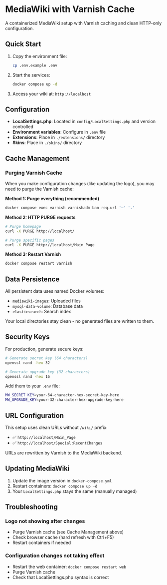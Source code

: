 # MediaWiki with Varnish Cache

A containerized MediaWiki setup with Varnish caching and clean HTTP-only configuration.

## Quick Start

1. Copy the environment file:
   ```bash
   cp .env.example .env
   ```

2. Start the services:
   ```bash
   docker compose up -d
   ```

3. Access your wiki at: `http://localhost`

## Configuration

- **LocalSettings.php**: Located in `config/LocalSettings.php` and version controlled
- **Environment variables**: Configure in `.env` file
- **Extensions**: Place in `./extensions/` directory
- **Skins**: Place in `./skins/` directory

## Cache Management

### Purging Varnish Cache

When you make configuration changes (like updating the logo), you may need to purge the Varnish cache:

**Method 1: Purge everything (recommended)**
```bash
docker compose exec varnish varnishadm ban req.url '~' '.'
```

**Method 2: HTTP PURGE requests**
```bash
# Purge homepage
curl -X PURGE http://localhost/

# Purge specific pages
curl -X PURGE http://localhost/Main_Page
```

**Method 3: Restart Varnish**
```bash
docker compose restart varnish
```

## Data Persistence

All persistent data uses named Docker volumes:
- `mediawiki-images`: Uploaded files
- `mysql-data-volume`: Database data
- `elasticsearch`: Search index

Your local directories stay clean - no generated files are written to them.

## Security Keys

For production, generate secure keys:

```bash
# Generate secret key (64 characters)
openssl rand -hex 32

# Generate upgrade key (32 characters)
openssl rand -hex 16
```

Add them to your `.env` file:
```bash
MW_SECRET_KEY=your-64-character-hex-secret-key-here
MW_UPGRADE_KEY=your-32-character-hex-upgrade-key-here
```

## URL Configuration

This setup uses clean URLs without `/wiki/` prefix:
- ✅ `http://localhost/Main_Page`
- ✅ `http://localhost/Special:RecentChanges`

URLs are rewritten by Varnish to the MediaWiki backend.

## Updating MediaWiki

1. Update the image version in `docker-compose.yml`
2. Restart containers: `docker compose up -d`
4. Your `LocalSettings.php` stays the same (manually managed)

## Troubleshooting

### Logo not showing after changes
- Purge Varnish cache (see Cache Management above)
- Check browser cache (hard refresh with Ctrl+F5)
- Restart containers if needed

### Configuration changes not taking effect
- Restart the web container: `docker compose restart web`
- Purge Varnish cache
- Check that LocalSettings.php syntax is correct
